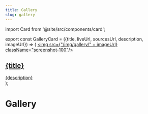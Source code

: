 ```yaml
---
title: Gallery
slug: gallery
---
```


import Card from '@site/src/components/card';

export const GalleryCard = ({title, liveUrl, sourcesUrl, description, imageUrl}) => (
    <Card>
      <a className="gallery-live-link" href={liveUrl}>
        <img src={"/img/gallery/" + imageUrl} className="screenshot-100"/>
        <h2>{title}</h2>
        <div className="gallery-description">{description}</div>
      </a>
      <div className="gallery-footer">
        <a className="gallery-github-link" href={sourcesUrl} title="View source code"></a>
      </div>
    </Card>
);

# Gallery

<div className="margin-top--lg">
  <section className="gallery-grid">
    <GalleryCard
      title="To-Do"
      imageUrl="todo.png"
      description="A classic To-Do app inspired by TodoMVC project."
      liveUrl="https://gallery.flet.dev/todo/"
      sourcesUrl="https://github.com/flet-dev/examples/blob/main/python/apps/todo/todo.py"
      />
    <GalleryCard
      title="Icons browser"
      imageUrl="icons-browser.png"
      description="Quickly search through icons collection to use in your app."
      liveUrl="https://gallery.flet.dev/icons-browser/"
      sourcesUrl="https://github.com/flet-dev/examples/blob/main/python/apps/icons-browser/main.py"
      />
    <GalleryCard
      title="Calculator"
      imageUrl="calc.png"
      description="A simple calculator app."
      liveUrl="https://gallery.flet.dev/calculator/"
      sourcesUrl="https://github.com/flet-dev/examples/blob/main/python/tutorials/calc/calc.py"
      />
    <GalleryCard
      title="Solitaire"
      imageUrl="solitaire.png"
      description="Learn how to handle gestures and position controls on a page."
      liveUrl="https://gallery.flet.dev/solitaire/"
      sourcesUrl="https://github.com/flet-dev/examples/tree/main/python/tutorials/solitaire/solitaire-final-part1"
      />
    <GalleryCard
      title="Chat"
      imageUrl="chat.gif"
      description="Multi-user realtime chat."
      liveUrl="https://flet-chat.fly.dev"
      sourcesUrl="https://github.com/flet-dev/examples/blob/main/python/tutorials/chat/chat.py" 
      />
    <GalleryCard
      title="Trolli"
      imageUrl="trolli.png"
      description="A clone of Trello."
      liveUrl="https://gallery.flet.dev/trolli/"
      sourcesUrl="https://github.com/flet-dev/examples/tree/main/python/apps/trolli" 
      />
    <GalleryCard
      title="Flet animation"
      imageUrl="flet-animation.png"
      description="Implicit animations in Flet."
      liveUrl="https://gallery.flet.dev/flet-animation/"
      sourcesUrl="https://github.com/flet-dev/examples/blob/main/python/apps/flet-animation/main.py" 
      />
    <GalleryCard
      title="Counter"
      imageUrl="counter.png"
      description="Counter with button click event handlers."
      liveUrl="https://gallery.flet.dev/counter/"
      sourcesUrl="https://github.com/flet-dev/examples/blob/main/python/apps/counter/counter.py" 
      />
    <GalleryCard
      title="Routing"
      imageUrl="routing.gif"
      description="URL routing between views."
      liveUrl="https://gallery.flet.dev/simple-routing/"
      sourcesUrl="https://github.com/flet-dev/examples/blob/main/python/apps/routing-navigation/home-store.py" 
      />
    <GalleryCard
      title="Hello, world!"
      imageUrl="hello-world.png"
      description="All examples start with that!"
      liveUrl="https://gallery.flet.dev/hello-world/"
      sourcesUrl="https://github.com/flet-dev/examples/blob/main/python/apps/hello-world/hello.py" 
      />
    <GalleryCard
      title="Greeter"
      imageUrl="greeter.png"
      description="Interactive form in Flet."
      liveUrl="https://gallery.flet.dev/greeter/"
      sourcesUrl="https://github.com/flet-dev/examples/blob/main/python/apps/greeter/greeter.py" 
      />
      <GalleryCard
      title="Password Stregth Check"
      imageUrl="password_strength_check.png"
      description=" Check the strength of your password against several criteria."
      liveUrl="https://gallery.flet.dev/main/"
      sourcesUrl="[https://github.com/flet-dev/examples/blob/main/python/apps/greeter/greeter.py](https://github.com/LineIndent/flet_password_check_app/blob/main/app.py)" 
      />
  </section>
</div>
